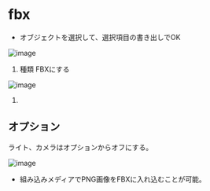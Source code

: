 # fbx
- オブジェクトを選択して、選択項目の書き出しでOK

![image](https://user-images.githubusercontent.com/80798265/177730754-415aeb05-df9b-4926-960b-d4e52186b01c.png)

1. 種類
FBXにする

![image](https://user-images.githubusercontent.com/80798265/177731008-771deed0-ea23-4c01-8237-46d0e1377026.png)

1. 

## オプション
ライト、カメラはオプションからオフにする。

![image](https://user-images.githubusercontent.com/80798265/177731103-51bfa4c2-0f30-465a-8347-5bab45194152.png)

- 組み込みメディアでPNG画像をFBXに入れ込むことが可能。
